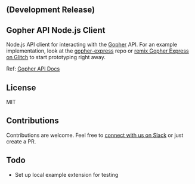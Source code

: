 ## (Development Release)

## Gopher API Node.js Client
Node.js API client for interacting with the [Gopher](https://www.gopher.email) API. For an example implementation, look at the [gopher-express](https://github.com/gopherhq/gopher-express) repo or [remix Gopher Express on Glitch](https://glitch.com/edit/#!/gopher-express) to start prototyping right away.

Ref: [Gopher API Docs](https://www.developers.gopher.email)

## License
MIT

## Contributions
Contributions are welcome. Feel free to [connect with us on Slack](https://slackin.gopheremail.com) or just create a PR.

## Todo
 * Set up local example extension for testing